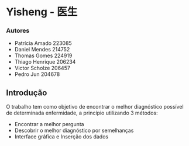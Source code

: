 # Yisheng - 医生

### Autores

- Patrícia Amado				223085
- Daniel Mendes			    214752 
- Thomas Gomes 			    224919
- Thiago Henrique				206234
- Victor Scholze        206457
- Pedro Jun             204678

## Introdução
O trabalho tem como objetivo de encontrar o melhor diagnóstico possível de determinada enfermidade, a princípio utilizando 3 métodos:

- Encontrar a melhor pergunta
- Descobrir o melhor diagnóstico por semelhanças
- Interface gráfica e Inserção dos dados
